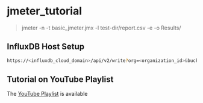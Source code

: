 # jmeter_tutorial

> jmeter -n -t basic_jmeter.jmx -l test-dir/report.csv -e -o Results/

## InfluxDB Host Setup

```sh
https://<influxdb_cloud_domain>/api/v2/write?org=<organization_id>&bucket=<bucket_name>
```

## Tutorial on YouTube Playlist
The [YouTube Playlist](https://www.youtube.com/watch?v=Qog9pstHAfM&list=PL-qVBFEFWYIwj5rxMRbPVfhxLMP_i31wz) is available
